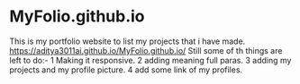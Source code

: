 # MyFolio.github.io
This is my portfolio website to list my projects that i have made.
https://aditya3011ai.github.io/MyFolio.github.io/
Still some of th things are left to do:-
1 Making it responsive.
2 adding meaning full paras.
3 adding my projects and my profile picture.
4 add some link of my profiles.
